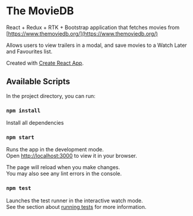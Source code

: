 # The MovieDB 

React + Redux + RTK + Bootstrap application that fetches movies from [https://www.themoviedb.org/](https://www.themoviedb.org/)

Allows users to view trailers in a modal, and save movies to a Watch Later and Favourites list. 

Created with [Create React App](https://github.com/facebook/create-react-app).

## Available Scripts

In the project directory, you can run:

### `npm install`

Install all dependencies

### `npm start`

Runs the app in the development mode.\
Open [http://localhost:3000](http://localhost:3000) to view it in your browser.

The page will reload when you make changes.\
You may also see any lint errors in the console.

### `npm test`

Launches the test runner in the interactive watch mode.\
See the section about [running tests](https://facebook.github.io/create-react-app/docs/running-tests) for more information.